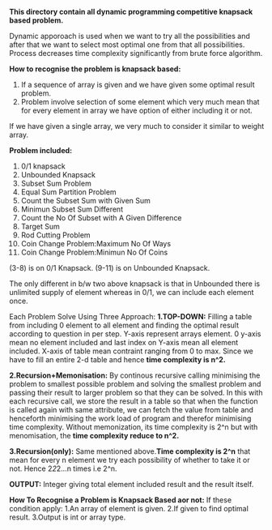 **This directory contain all dynamic programming competitive knapsack based problem.**

Dynamic apporoach is used when we want to try all the possibilities and after that we want to select most optimal one from that all possibilities. Process decreases time
complexity significantly from brute force algorithm.

**How to recognise the problem is knapsack based:**
1. If a sequence of array is given and we have given some optimal result problem.
2. Problem involve selection of some element which very much mean that for every element in array we have option of either including it or not.

If we have given a single array, we very much to consider it similar to weight array.

**Problem included:**
1.  0/1 knapsack
2.  Unbounded Knapsack
3.  Subset Sum Problem
4.  Equal Sum Partition Problem
5.  Count the Subset Sum with Given Sum
6.  Minimun Subset Sum Different
7.  Count the No Of Subset with A Given Difference
8.  Target Sum
9.  Rod Cutting Problem
10. Coin Change Problem:Maximum No Of Ways
11. Coin Change Problem:Minimun No Of Coins

(3-8) is on 0/1 Knapsack.
(9-11) is on Unbounded Knapsack.

The only different in b/w two above knapsack is that in Unbounded there is unlimited supply of element whereas in 0/1, we can include each element once.

Each Problem Solve Using Three Approach:
**1.TOP-DOWN:**
            Filling a table from including 0 element to all element and finding the optimal result according to question in per step. Y-axis represent arrays element. 0 y-axis 
            mean no element included and last index on Y-axis mean all element included. X-axis of table mean contraint ranging from 0 to max.
            Since we have to fill an entire 2-d table and hence **time complexity is n^2.**
            
**2.Recursion+Memonisation:**
            By continous recursive calling minimising the problem to smallest possible problem and solving the smallest problem and passing their result to larger problem so 
            that they can be solved. In this with each recursive call, we store the result in a table so that when the function is called again with same attribute, we can fetch
            the value from table and henceforth minimising the work load of program and therefor minimising time complexity.
            Without memonization, its time complexity is 2^n but with menomisation, the **time complexity reduce to n^2.**
            
**3.Recursion(only):**
            Same mentioned above.**Time complexity is 2^n** that mean for every n element we try each possibility of whether to take it or not. Hence 2*2*2...n times i.e 2^n.
        
            
**OUTPUT:**
          Integer giving total element included result and the result itself.
          
          
**How To Recognise a Problem is Knapsack Based aor not:**
           If these condition apply:
           1.An array of element is given.
           2.If given to find optimal result.
           3.Output is int or array type.

